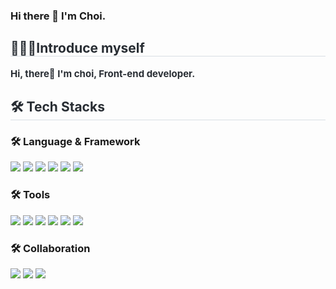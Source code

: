 ### Hi there 👋 I'm Choi.

<!--
**choiyz/choiyz** is a ✨ _special_ ✨ repository because its `README.md` (this file) appears on your GitHub profile.

Here are some ideas to get you started:

- 🔭 I’m currently working on ...
- 🌱 I’m currently learning ...
- 👯 I’m looking to collaborate on ...
- 🤔 I’m looking for help with ...
- 💬 Ask me about ...
- 📫 How to reach me: ...
- 😄 Pronouns: ...
- ⚡ Fun fact: ...
-->
<div style="text-align: left;"> 
    <h2 style="border-bottom: 1px solid #d8dee4; color: #282d33;"> 🙇🏻‍♀️Introduce myself </h2>  
    <div style="font-weight: 700; font-size: 15px; text-align: left; color: #282d33;"> Hi, there👋 I'm choi, Front-end developer. </div> 
</div>
    <div style="text-align: left;">
    <h2 style="border-bottom: 1px solid #d8dee4; color: #282d33;"> 🛠️ Tech Stacks </h2>
<!--     <div style="margin: ; text-align: left;" "text-align: left;"> -->
      <div>
        <h3>🛠️ Language & Framework </h3>
        <img src="https://img.shields.io/badge/React-61DAFB?style=for-the-badge&logo=React&logoColor=white">
        <img src="https://img.shields.io/badge/Javascript-F7DF1E?style=for-the-badge&logo=Javascript&logoColor=white">
        <img src="https://img.shields.io/badge/Node.js-339933?style=for-the-badge&logo=Node.js&logoColor=white">
        <img src="https://img.shields.io/badge/Spring Boot-6DB33F?style=for-the-badge&logo=Spring Boot&logoColor=white">
        <img src="https://img.shields.io/badge/Python-3776AB?style=for-the-badge&logo=Python&logoColor=white">
        <img src="https://img.shields.io/badge/MySQL-4479A1?style=for-the-badge&logo=MySQL&logoColor=white"
          <img src="https://img.shields.io/badge/C-A8B9CC?style=for-the-badge&logo=C&logoColor=white">
      </div>
      <div>
        <h3>🛠️ Tools </h3>
          <img src="https://img.shields.io/badge/Docker-2496ED?style=for-the-badge&logo=Docker&logoColor=white">
          <img src="https://img.shields.io/badge/Figma-F24E1E?style=for-the-badge&logo=Figma&logoColor=white">
          <img src="https://img.shields.io/badge/Github-181717?style=for-the-badge&logo=Github&logoColor=white">
          <img src="https://img.shields.io/badge/Jenkins-D24939?style=for-the-badge&logo=Jenkins&logoColor=white">
          <img src="https://img.shields.io/badge/Linux-FCC624?style=for-the-badge&logo=Linux&logoColor=white">
          <img src="https://img.shields.io/badge/PyTorch-EE4C2C?style=for-the-badge&logo=PyTorch&logoColor=white">
      </div>
      <div>
        <h3>🛠️ Collaboration </h3>
         <img src="https://img.shields.io/badge/Notion-000000?style=for-the-badge&logo=Notion&logoColor=white">
         <img src="https://img.shields.io/badge/Slack-4A154B?style=for-the-badge&logo=Slack&logoColor=white">
         <img src="https://img.shields.io/badge/Discord-5865F2?style=for-the-badge&logo=Discord&logoColor=white">
      </div>
<!--       <div>
        <h3>💬 studying </h3>
        
      </div> -->
        
          
          
          
          
          
          
          
          
        </div>
    </div>
    <div style="text-align: left;">
    <h2 style="border-bottom: 1px solid #d8dee4; color: #282d33;"> 🧑‍💻 Contact me </h2> <br> 
    <div style="text-align: left;"> <a href=mailto:choirub@gmail.com> <img src="https://img.shields.io/badge/Gmail-EA4335?style=for-the-badge&logo=Gmail&logoColor=white&link=mailto:choirub@gmail.com"> </a>
          </div>  <br> 
    <div style="text-align: left;">  </div> 
    </div>
    

